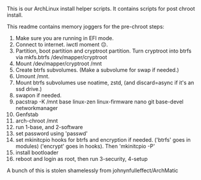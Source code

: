 This is our ArchLinux install helper scripts.
It contains scripts for post chroot install.

This readme contains memory joggers for the pre-chroot steps:

1. Make sure you are running in EFI mode.
2. Connect to internet. iwctl moment 😔.
3. Partition, boot partition and cryptroot partition. Turn cryptroot into btrfs via mkfs.btrfs /dev/mapper/cryptroot
4. Mount /dev/mapper/cryptroot /mnt
5. Create btrfs subvolumes. (Make a subvolume for swap if needed.)
6. Umount /mnt.
7. Mount btrfs subvolumes use noatime, zstd, (and discard=async if it's an ssd drive.)
8. swapon if needed.
9. pacstrap -K /mnt base linux-zen linux-firmware nano git base-devel networkmanager
10. Genfstab
11. arch-chroot /mnt
12. run 1-base, and 2-software
13. set password using 'passwd'
14. set mkinitcpio hooks for btrfs and encryption if needed. ('btrfs' goes in modules) ('encrypt' goes in hooks). Then 'mkinitcpio -P'
15. install bootloader
16. reboot and login as root, then run 3-security, 4-setup

A bunch of this is stolen shamelessly from johnynfulleffect/ArchMatic